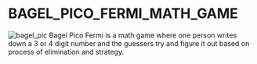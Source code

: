 # BAGEL_PICO_FERMI_MATH_GAME

![bagel_pic](https://www.messforless.net/wp-content/uploads/2016/01/What-is-bagel-pico-fermi-math-game.jpg)
Bagel Pico Fermi is a math game where one person writes down a 3 or 4 digit number and the guessers try and figure it out based on process of elimination and strategy. 
